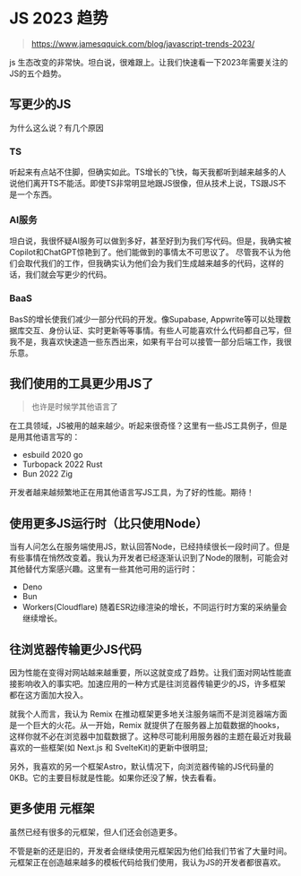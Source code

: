 # JS 2023 趋势

> https://www.jamesqquick.com/blog/javascript-trends-2023/

js 生态改变的非常快。坦白说，很难跟上。让我们快速看一下2023年需要关注的JS的五个趋势。

## 写更少的JS

为什么这么说？有几个原因

### TS
听起来有点站不住脚，但确实如此。TS增长的飞快，每天我都听到越来越多的人说他们离开TS不能活。即使TS非常明显地跟JS很像，但从技术上说，TS跟JS不是一个东西。

### AI服务
坦白说，我很怀疑AI服务可以做到多好，甚至好到为我们写代码。但是，我确实被Copilot和ChatGPT惊艳到了。他们能做到的事情太不可思议了。
尽管我不认为他们会取代我们的工作，但我确实认为他们会为我们生成越来越多的代码，这样的话，我们就会写更少的代码。

### BaaS
BasS的增长使我们减少一部分代码的开发。像Supabase, Appwrite等可以处理数据库交互、身份认证、实时更新等等事情。有些人可能喜欢什么代码都自己写，但我不是，我喜欢快速造一些东西出来，如果有平台可以接管一部分后端工作，我很乐意。

## 我们使用的工具更少用JS了

> 也许是时候学其他语言了

在工具领域，JS被用的越来越少。听起来很奇怪？这里有一些JS工具例子，但是是用其他语言写的：
* esbuild       2020        go
* Turbopack 2022        Rust
* Bun             2022        Zig

开发者越来越频繁地正在用其他语言写JS工具，为了好的性能。期待！

## 使用更多JS运行时（比只使用Node）

当有人问怎么在服务端使用JS，默认回答Node，已经持续很长一段时间了。但是有些事情在悄然改变着。我认为开发者已经逐渐认识到了Node的限制，可能会对其他替代方案感兴趣。这里有一些其他可用的运行时：
* Deno
* Bun
* Workers(Cloudflare)
  随着ESR边缘渲染的增长，不同运行时方案的采纳量会继续增长。

## 往浏览器传输更少JS代码

因为性能在变得对网站越来越重要，所以这就变成了趋势。让我们面对网站性能直接影响收入的事实吧。加速应用的一种方式是往浏览器传输更少的JS，许多框架都在这方面加大投入。

就我个人而言，我认为 Remix 在推动框架更多地关注服务端而不是浏览器端方面是一个巨大的火花。从一开始，Remix 就提供了在服务器上加载数据的hooks，这样你就不必在浏览器中加载数据了。这种尽可能利用服务器的主题在最近对我最喜欢的一些框架(如 Next.js 和 SvelteKit)的更新中很明显;

另外，我喜欢的另一个框架Astro，默认情况下，向浏览器传输的JS代码量的0KB。它的主要目标就是性能。如果你还没了解，快去看看。


## 更多使用 元框架

虽然已经有很多的元框架，但人们还会创造更多。

不管是新的还是旧的，开发者会继续使用元框架因为他们给我们节省了大量时间。元框架正在创造越来越多的模板代码给我们使用，我认为JS的开发者都很喜欢。


